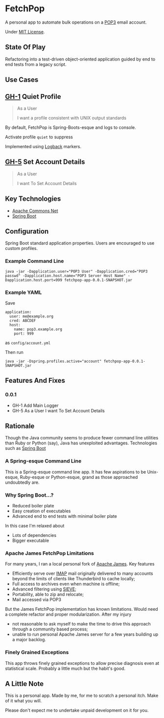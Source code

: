 # FetchPop
A personal app to automate bulk operations on a <a href='https://tools.ietf.org/html/rfc1939' rel=tag>POP3</a> email account.

Under <a href='https://opensource.org/licenses/MIT' rel='license'>MIT License</a>.

## State Of Play

Refactoring into a test-driven object-oriented application guided by end to end tests from a legacy script.

## Use Cases

## <a href='https://github.com/RobertBurrellDonkin/fetchpop/issues/5'>GH-1</a> Quiet Profile

> As a User
>
> I want a profile consistent with UNIX output standards

By default, FetchPop is Spring-Boots-esque and logs to console. 

Activate profile `quiet` to suppress 

Implemented using <a href='https://logback.qos.ch/' rel='tag'>Logback</a> markers.

## <a href='https://github.com/RobertBurrellDonkin/fetchpop/issues/5'>GH-5</a> Set Account Details 

> As a User
>
> I want To Set Account Details

## Key Technologies

* <a href='https://commons.apache.org/proper/commons-net/' rel='tag'>Apache Commons Net</a> 
* <a href='https://projects.spring.io/spring-boot/' rel=tag>Spring Boot</a>

## Configuration

Spring Boot standard application properties. Users are encouraged to use custom profiles.

### Example Command Line

```java -jar -Dapplication.user="POP3 User" -Dapplication.cred="POP3 passwd" -Dapplication.host.name="POP3 Server Host Name" -Dapplication.host.port=999 fetchpop-app-0.0.1-SNAPSHOT.jar```

### Example YAML

Save 

```
application:
  user: me@example.org
  cred: ABCDEF
  host: 
    name: pop3.example.org
    port: 999
```
as ```config/account.yml```

Then run 

```
java -jar -Dspring.profiles.active="account" fetchpop-app-0.0.1-SNAPSHOT.jar
```

## Features And Fixes

### 0.0.1 

* GH-1 Add Main Logger
* GH-5 As a User I want To Set Account Details

## Rationale 

Though the Java community seems to produce fewer command line utilities than Ruby or Python (say), Java has unexploited advantages. Technologies such as <a href='https://projects.spring.io/spring-boot/' rel=tag>Spring Boot</a> 

### A Spring-esque Command Line

This is a Spring-esque command line app. It has few aspirations to be Unix-esque, Ruby-esque or Python-esque, grand as those approached undoubtedly are.

### Why Spring Boot...? 

* Reduced boiler plate
* Easy creation of executables
* Advanced end to end tests with minimal boiler plate

In this case I'm relaxed about
* Lots of dependencies
* Bigger executable

### Apache James FetchPop Limitations

For many years, I ran a local personal fork of <a href='https://james.apache.org/'>Apache James</a>. Key features

* Efficiently serve over <a href='https://tools.ietf.org/html/rfc3501'>IMAP</a> mail originally delivered to many accounts beyond the limits of clients like Thunderbird to cache locally;
* Full access to archives even when machine is offline;
* Advanced filtering using <a href='https://www.ietf.org/rfc/rfc3028.txt'>SIEVE</a>;
* Portability, able to zip and relocate;
* Mail accessed via POP3

But the James FetchPop implementation has known limitations. Would need a complete refactor and proper modularization. After my injury

* not reasonable to ask myself to make the time to drive this approach through a community based process;
* unable to run personal Apache James server for a few years building up a major backlog.

### Finely Grained Exceptions

This app throws finely grained exceptions to allow precise diagnosis even at statistical scale. Probably a little much but the habit's good.

## A Little Note

This is a personal app. Made by me, for me to scratch a personal itch. Make of it what you will. 

Please don't expect me to undertake unpaid development on it for you. 



